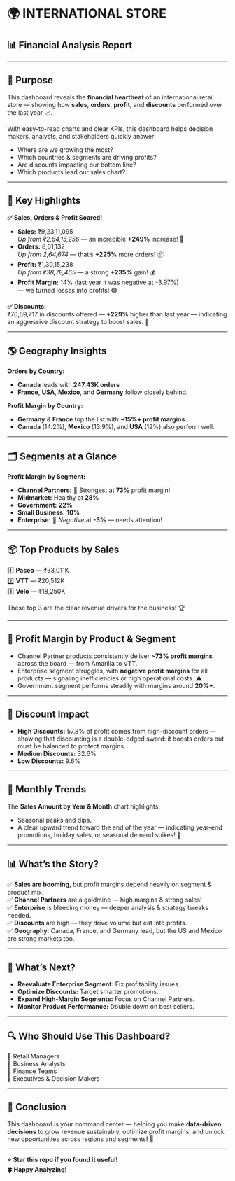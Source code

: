 # 🌍 INTERNATIONAL STORE  
## 📊 Financial Analysis Report

---

## 📌 **Purpose**

This dashboard reveals the **financial heartbeat** of an international retail store — showing how **sales**, **orders**, **profit**, and **discounts** performed over the last year 📈.

With easy-to-read charts and clear KPIs, this dashboard helps decision makers, analysts, and stakeholders quickly answer:
- Where are we growing the most?
- Which countries & segments are driving profits?
- Are discounts impacting our bottom line?
- Which products lead our sales chart?

---

## 🎯 **Key Highlights**

**✅ Sales, Orders & Profit Soared!**  
- **Sales:** ₹9,23,11,095  
  *Up from ₹2,64,15,256* — an incredible **+249%** increase! 🚀  
- **Orders:** 8,61,132  
  *Up from 2,64,674* — that’s **+225%** more orders! 📦  
- **Profit:** ₹1,30,15,238  
  *Up from ₹38,78,465* — a strong **+235%** gain! 💰  
- **Profit Margin:** 14% (last year it was negative at -3.97%)  
  — we turned losses into profits! 🟢

**✅ Discounts:**  
₹70,59,717 in discounts offered — **+229%** higher than last year — indicating an aggressive discount strategy to boost sales. 🎉

---

## 🌎 **Geography Insights**

**Orders by Country:**  
- **Canada** leads with **247.43K orders**  
- **France**, **USA**, **Mexico**, and **Germany** follow closely behind.

**Profit Margin by Country:**  
- **Germany** & **France** top the list with **~15%+ profit margins**.
- **Canada** (14.2%), **Mexico** (13.9%), and **USA** (12%) also perform well.

---

## 🗂️ **Segments at a Glance**

**Profit Margin by Segment:**  
- **Channel Partners:** 🥇 Strongest at **73%** profit margin!  
- **Midmarket:** Healthy at **28%**  
- **Government:** **22%**  
- **Small Business:** **10%**  
- **Enterprise:** 🚫 *Negative* at **-3%** — needs attention!

---

## 📦 **Top Products by Sales**

1️⃣ **Paseo** — ₹33,011K  
2️⃣ **VTT** — ₹20,512K  
3️⃣ **Velo** — ₹18,250K  

These top 3 are the clear revenue drivers for the business! 🏆

---

## 💸 **Profit Margin by Product & Segment**

- Channel Partner products consistently deliver **~73% profit margins** across the board — from Amarilla to VTT.
- Enterprise segment struggles, with **negative profit margins** for all products — signaling inefficiencies or high operational costs. ⚠️
- Government segment performs steadily with margins around **20%+**.

---

## 🎁 **Discount Impact**

- **High Discounts:** 57.8% of profit comes from high-discount orders — showing that discounting is a double-edged sword: it boosts orders but must be balanced to protect margins.
- **Medium Discounts:** 32.6%
- **Low Discounts:** 9.6%

---

## 📅 **Monthly Trends**

The **Sales Amount by Year & Month** chart highlights:
- Seasonal peaks and dips.
- A clear upward trend toward the end of the year — indicating year-end promotions, holiday sales, or seasonal demand spikes! 🎉

---

## 📊 **What’s the Story?**

✅ **Sales are booming**, but profit margins depend heavily on segment & product mix.  
✅ **Channel Partners** are a goldmine — high margins & strong sales!  
✅ **Enterprise** is bleeding money — deeper analysis & strategy tweaks needed.  
✅ **Discounts** are high — they drive volume but eat into profits.  
✅ **Geography**: Canada, France, and Germany lead, but the US and Mexico are strong markets too.

---

## 🚀 **What’s Next?**

- **Reevaluate Enterprise Segment:** Fix profitability issues.
- **Optimize Discounts:** Target smarter promotions.
- **Expand High-Margin Segments:** Focus on Channel Partners.
- **Monitor Product Performance:** Double down on best sellers.

---

## 🔍 **Who Should Use This Dashboard?**

📌 Retail Managers  
📌 Business Analysts  
📌 Finance Teams  
📌 Executives & Decision Makers

---

## 🤝 **Conclusion**

This dashboard is your command center — helping you make **data-driven decisions** to grow revenue sustainably, optimize profit margins, and unlock new opportunities across regions and segments! 🚀

---

**⭐ Star this repo if you found it useful!**  
**🍀 Happy Analyzing!**
